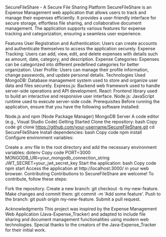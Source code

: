 SecureFileShare - A Secure File Sharing Platform
SecureFileShare is an Expense Management web application that allows users to track and manage their expenses efficiently. It provides a user-friendly interface for secure storage, effortless file sharing, and collaborative document management. The application supports various features for expense tracking and categorization, ensuring a seamless user experience.

Features
User Registration and Authentication: Users can create accounts and authenticate themselves to access the application securely.
Expense Tracking: Users can add, view, edit, and delete expenses with details such as amount, date, category, and description.
Expense Categories: Expenses can be categorized into different predefined categories for better organization.
User Profile: Users can manage their profile information, change passwords, and update personal details.
Technologies Used
MongoDB: Database management system used to store and organize user data and files securely.
Express.js: Backend web framework used to handle server-side operations and API development.
React: Frontend library used to build an interactive and responsive user interface.
Node.js: JavaScript runtime used to execute server-side code.
Prerequisites
Before running the application, ensure that you have the following software installed:

Node.js and npm (Node Package Manager)
MongoDB Server
A code editor (e.g., Visual Studio Code)
Getting Started
Clone the repository:
bash
Copy code
git clone https://github.com/your-username/SecureFileShare.git
cd SecureFileShare
Install dependencies:
bash
Copy code
npm install
Configure environment variables:

Create a .env file in the root directory and add the necessary environment variables:
dotenv
Copy code
PORT=3000
MONGODB_URI=your_mongodb_connection_string
JWT_SECRET=your_jwt_secret_key
Start the application:
bash
Copy code
npm start
Access the application at http://localhost:3000/ in your web browser.
Contributing
Contributions to SecureFileShare are welcome! To contribute, follow these steps:

Fork the repository.
Create a new branch: git checkout -b my-new-feature.
Make changes and commit them: git commit -m 'Add some feature'.
Push to the branch: git push origin my-new-feature.
Submit a pull request.


Acknowledgments
This project was inspired by the Expense Management Web Application (Java-Expense_Tracker) and adapted to include file sharing and document management functionalities using modern web technologies. Special thanks to the creators of the Java-Expense_Tracker for their initial work.

